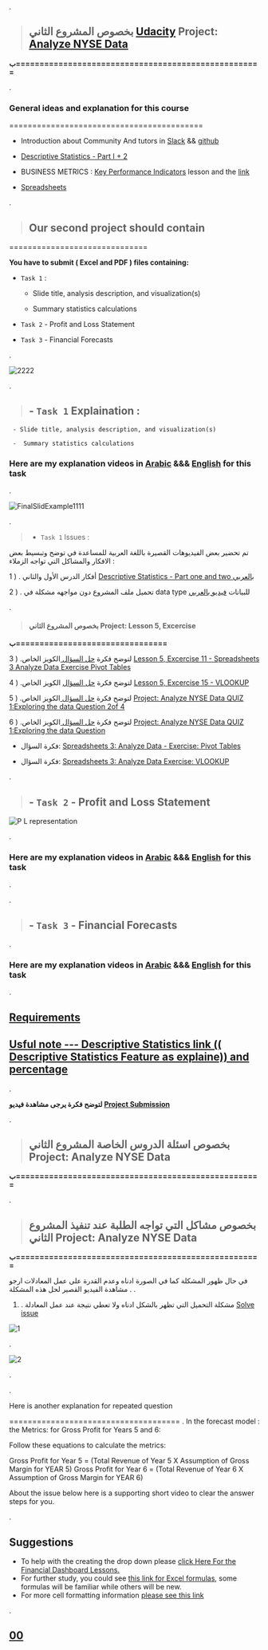 
. 

 > ## بخصوص المشروع الثاني [Udacity](https://learn.udacity.com/nanodegrees/nd098-adsg-fs/parts/ca03da60-dd61-4f77-ab74-551a9ab81863)   Project: [Analyze NYSE Data](https://www.youtube.com/watch?v=hFxmWxCtHiA&list=PLVvPFH7DSPJPRldULv8Us9-IJiGUFkMCY&index=7)


  **ب====================================================**

.


### General ideas and explanation for this course


==========================================


- Introduction about Community And tutors in [Slack](https://app.slack.com/client/T040ZKYQ599/C042T2V6J1F) && [github](https://github.com/nancyalaswad90)


- [Descriptive Statistics - Part I + 2 ](https://learn.udacity.com/nanodegrees/nd098-adsg-fs/parts/3d4492dc-32fb-4dd0-a955-c3e1acf8894d/lessons/ls0220/concepts/f91a1a00-eb3c-4341-a4a9-24d86ddd8754)



- BUSINESS METRICS : [Key Performance Indicators](https://learn.udacity.com/nanodegrees/nd098-adsg-fs/parts/1718e29b-e49c-4b67-bf33-f892e17e9fa1/lessons/ls0507/concepts/8a698ed4-3c4c-48c2-a866-62c2c5394bf5) lesson and the [link ](https://www.spiderstrategies.com/kpi/department/finance/)


- [Spreadsheets ](https://learn.udacity.com/nanodegrees/nd098-adsg-fs/parts/ca03da60-dd61-4f77-ab74-551a9ab81863/lessons/ls0222/concepts/a943147c-8a1e-42e8-83c0-ebd81c52236d)


.

> ## Our second project should contain

==============================

**You have to submit  ( Excel  and  PDF  ) files containing:**

- `Task 1`  : 

     - Slide title, analysis description, and visualization(s)
     
     -  Summary statistics calculations

- `Task 2` - Profit and Loss Statement

- `Task 3` - Financial Forecasts

.

![2222](https://user-images.githubusercontent.com/36210723/194735657-81b1ed4d-97a3-4142-a6a9-5788a60386ac.png)




.



> ## - `Task 1` Explaination  : 

     - Slide title, analysis description, and visualization(s)
     
     -  Summary statistics calculations

### Here are my explanation videos in [Arabic](https://www.youtube.com/watch?v=TyK8Eo0meyI) &&&  [English]() for this task


.

![FinalSlidExample1111](https://user-images.githubusercontent.com/36210723/194988181-349ce364-ac40-495f-8e5a-1395f9644e5e.png)


.


 > - `Task 1` Issues  : 



 تم تحضير بعض الفيديوهات القصيرة  باللغة العربية  للمساعدة في توضح وتبسيط بعض الافكار والمشاكل التي تواجه الزملاء : 

 1 )  . أفكار الدرس الأول والثاني  [  Descriptive Statistics - Part one and two بالعربي  ](https://www.youtube.com/watch?v=M2dyUSixXDM&list=PLVvPFH7DSPJPRldULv8Us9-IJiGUFkMCY&index=2)
 
 
 
2 )  . تحميل ملف المشروع دون مواجهه  مشكلة في data type للبيانات [  فيديو بالعربي ](https://www.youtube.com/watch?v=ufcy53zHt40&list=PLVvPFH7DSPJNib3tUsP8FzaHPzN-6cmAx&index=14)



.


 > #### بخصوص المشروع الثاني  Project:  Lesson 5, Excercise 
 > 
  **ب================================**


3 ) .لتوضح فكرة [حل السؤال  ](https://learn.udacity.com/nanodegrees/nd098-mcit/parts/cd0022/lessons/ls0224/concepts/25d04070-e0d4-49b0-b80d-c40718734b00)  الكويز الخاص  [Lesson 5, Excercise 11 - Spreadsheets 3 Analyze Data Exercise Pivot Tables](https://www.youtube.com/watch?v=0mvr7QYP2K8&list=PLVvPFH7DSPJPRldULv8Us9-IJiGUFkMCY&index=5)



4 ) .لتوضح فكرة [حل السؤال](https://learn.udacity.com/nanodegrees/nd098-mcit/parts/cd0022/lessons/ls0224/concepts/f6d8f067-2963-4ce0-9726-47f1fd4876ba) الكويز الخاص  [Lesson 5, Excercise 15 - VLOOKUP](https://www.youtube.com/watch?v=d8ZU5e0Bxik)



5 ) .لتوضح فكرة  [حل السؤال  ](https://learn.udacity.com/nanodegrees/nd098-mcit/parts/cd0022/lessons/69de80a9-c8ac-4fd1-8724-93d4789cde45/concepts/5e889fb9-623b-4271-8a70-abdeb0e05b0f) الكويز الخاص  [Project: Analyze NYSE Data QUIZ 1:Exploring the data Question 2of 4 ](https://www.youtube.com/watch?v=dsx5xy0PfgI)



6 ) .لتوضح فكرة  [حل السؤال  ](https://learn.udacity.com/nanodegrees/nd098-mcit/parts/cd0022/lessons/69de80a9-c8ac-4fd1-8724-93d4789cde45/concepts/79393f0d-17c4-485d-921c-8fd640986814)  الكويز الخاص   [Project: Analyze NYSE Data QUIZ 1:Exploring the data Question  ]()





* فكرة  السؤال: [Spreadsheets 3: Analyze Data - Exercise: Pivot Tables](https://www.youtube.com/watch?v=0mvr7QYP2K8)
   



 * فكرة  السؤال:  [Spreadsheets 3: Analyze Data Exercise: VLOOKUP](https://learn.udacity.com/nanodegrees/nd098-mcit/parts/cd0022/lessons/ls0224/concepts/f6d8f067-2963-4ce0-9726-47f1fd4876ba)



.


> ## - `Task 2` - Profit and Loss Statement

![P   L representation](https://user-images.githubusercontent.com/36210723/194736299-042a4089-c4c5-41d3-8635-0cafd9e37c86.gif)




.

### Here are my explanation videos in [Arabic](https://www.youtube.com/watch?v=tRGn9zxZ8bQ&list=PLVvPFH7DSPJNib3tUsP8FzaHPzN-6cmAx&index=18) &&& [English]() for this task



.


.
> ## -  `Task 3` - Financial Forecasts

.


### Here are my explanation videos in [Arabic](https://www.youtube.com/watch?v=njrBrHFNxf8&list=PLVvPFH7DSPJNib3tUsP8FzaHPzN-6cmAx&index=19) &&& [English]() for this task








.

## [Requirements](https://review.udacity.com/#!/reviews/3733543)

## [Usful note  --- Descriptive Statistics link (( Descriptive Statistics Feature as explaine)) and percentage ](https://review.udacity.com/#!/submissions/3745110)









.

**لتوضح فكرة يرجى مشاهدة فيديو  [Project Submission](https://www.youtube.com/watch?v=hFxmWxCtHiA&list=PLVvPFH7DSPJPRldULv8Us9-IJiGUFkMCY&index=7)**


.






 > ## بخصوص اسئلة الدروس الخاصة المشروع الثاني  Project: Analyze NYSE Data


  **ب====================================================**

.






 > ## بخصوص مشاكل التي تواجه الطلبة عند تنفيذ المشروع الثاني  Project: Analyze NYSE Data


  **ب====================================================**



 في حال ظهور المشكلة كما في الصورة ادناه وعدم القدرة على عمل المعادلات ارجو مشاهدة الفيديو القصير لحل هذه المشكلة . 
.


1) . مشكلة التحميل التي تظهر بالشكل ادناه ولا تعطي نتيجة عند عمل المعادلة [Solve issue  ](https://www.youtube.com/watch?v=IaYMZv23Br0&list=PLVvPFH7DSPJNib3tUsP8FzaHPzN-6cmAx&index=22)



![1](https://user-images.githubusercontent.com/36210723/196017687-dc493985-eb84-443a-9e20-25ec323c40d4.png)

.

![2](https://user-images.githubusercontent.com/36210723/196017686-3891b229-98af-42e0-9274-4227475336ab.png)


.


.


Here is another  explanation for repeated question

=====================================
.
 In the forecast model : the Metrics:  for Gross Profit for Years 5 and 6:

Follow these equations to calculate the metrics:


Gross Profit for Year 5 = (Total Revenue of Year 5 X Assumption of Gross Margin for YEAR 5)
Gross Profit for Year 6 = (Total Revenue of Year 6 X Assumption of Gross Margin for YEAR 6)


About the issue below here is a supporting short video to clear the answer steps for you.




.

## Suggestions

- To help with the creating the drop down please [click Here For the Financial Dashboard Lessons.](https://classroom.udacity.com/nanodegrees/nd098/parts/5966ce46-17c7-4491-9856-6fa905d02a83/modules/28f776f2-89c3-417c-8569-41b59a2df372/lessons/155aa1ab-cee4-40fc-9886-181e36a9d71b/concepts/c9ee13b9-e45e-4a74-9468-8ad1abfd4d29)
- For further study, you could see [this link for Excel formulas](https://corporatefinanceinstitute.com/resources/excel/study/advanced-excel-formulas-must-know/), some formulas will be familiar while others will be new.
- For more cell formatting information [please see this link](https://www.excel-easy.com/basics/format-cells.html)



.


## [00](https://youtube.com/shorts/c6rWkQrSI68?feature=share)
